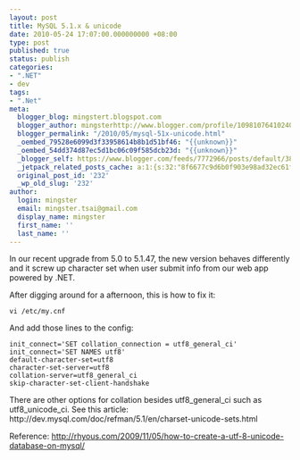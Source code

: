 ```yaml
---
layout: post
title: MySQL 5.1.x & unicode
date: 2010-05-24 17:07:00.000000000 +08:00
type: post
published: true
status: publish
categories:
- ".NET"
- dev
tags:
- ".Net"
meta:
  blogger_blog: mingstert.blogspot.com
  blogger_author: mingsterhttp://www.blogger.com/profile/10981076410240209932noreply@blogger.com
  blogger_permalink: "/2010/05/mysql-51x-unicode.html"
  _oembed_79528e6099d3f33958614b8b1d51bf46: "{{unknown}}"
  _oembed_54dd374d87ec5d1bc06c09f585dcb23d: "{{unknown}}"
  _blogger_self: https://www.blogger.com/feeds/7772966/posts/default/3818511376979490281
  _jetpack_related_posts_cache: a:1:{s:32:"8f6677c9d6b0f903e98ad32ec61f8deb";a:2:{s:7:"expires";i:1436923253;s:7:"payload";a:3:{i:0;a:1:{s:2:"id";i:258;}i:1;a:1:{s:2:"id";i:233;}i:2;a:1:{s:2:"id";i:353;}}}}
  original_post_id: '232'
  _wp_old_slug: '232'
author:
  login: mingster
  email: mingster.tsai@gmail.com
  display_name: mingster
  first_name: ''
  last_name: ''
---
```

<p>In our recent upgrade from 5.0 to 5.1.47, the new version behaves differently and it screw up character set when user submit info from our web app powered by .NET. </p>
<p>After digging around for a afternoon, this is how to fix it:<br /><code><br />vi /etc/my.cnf<br /></code></p>
<p>And add those lines to the config:<br /><code><br />init_connect='SET collation_connection = utf8_general_ci'<br />init_connect='SET NAMES utf8'<br />default-character-set=utf8<br />character-set-server=utf8<br />collation-server=utf8_general_ci<br />skip-character-set-client-handshake<br /></code></p>
<p>There are other options for collation besides utf8_general_ci such as utf8_unicode_ci. See this article:<br />http://dev.mysql.com/doc/refman/5.1/en/charset-unicode-sets.html</p>
<p>Reference: <a href="http://rhyous.com/2009/11/05/how-to-create-a-utf-8-unicode-database-on-mysql/">http://rhyous.com/2009/11/05/how-to-create-a-utf-8-unicode-database-on-mysql/</a></p>
